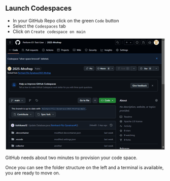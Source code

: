 ## Launch Codespaces

- In your GitHub Repo click on the green `Code` button
- Select the `Codespaces` tab
- Click on `Create codespace on main`

<center>
<img src="../../../assets/images/01_setup_05_create_code_space.gif" alt="Create Code Space" style="width:500px; display: block; align: center" />
</center>

<br>
GitHub needs about two minutes to provision your code space.

Once you can see the folder structure on the left and a terminal is available, you are ready to move on.
